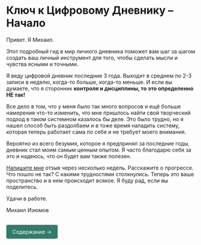 # Ключ к Цифровому Дневнику – Начало

Привет. Я Михаил. 

Этот подробный гид в мир личного дневника поможет вам шаг за шагом создать ваш личный инструмент для того, чтобы сделать мысли и чувства ясными и точными.

Я веду цифровой дневник последние 3 года. Выходит в среднем по 2-3 записи в неделю, когда-то больше, когда-то меньше. И если вы думаете, что я сторонник **контроля и дисциплины, то это определенно НЕ так!**

Все дело в том, что у меня было так много вопросов и ещё больше намерения что-то изменить, что мне пришлось найти свой творческий подход в таком системном казалось бы деле. Это было трудно, но я нашел способ быть раздолбаем и в тоже время наладить систему, которая теперь работает сама по себе и не требует моего внимания.

Вероятно из всего безумия, которое я предпринял за последние годы, дневник стал моим самым ценным опытом. Я часто благодарю себя за это и надеюсь, что он будет вам также полезен.

[Напишите мне](/projects/diary-guide/unlock/pay/support) отзыв через несколько недель. Расскажите о прогрессе. Что пошло не так? С какими трудностями столкнулись. Теперь это ваше пространство и в нем происходит всякое. Я буду рад, если вы поделитесь.

Удачи в работе.

Михаил Изюмов

<br>

<div class="specs-button">
  <a href="/projects/diary-guide/keys/contents">Содержание →</a>
</div>

<style>
.specs-button a {
  display: inline-block;
  padding: 8px 16px;
  background-color: #347b6c;
  color: white !important;
  text-decoration: none !important;
  border-radius: 4px;
  font-family: inherit;
  border: none;
  cursor: pointer;
  transition: background 0.2s;
  /* Новые важные свойства */
  -webkit-user-select: none;
  user-select: none;
  line-height: 1.5;
}

.specs-button a:hover {
  background-color: #33a06f;
  transform: translateY(-1px); /* Эффект нажатия */
}
</style>
